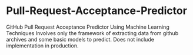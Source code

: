 # Pull-Request-Acceptance-Predictor
GitHub Pull Request Acceptance Predictor Using Machine Learning Techniques
Involves only the framework of extracting data from github archives and some basic models to predict. Does not include implementation in production.
